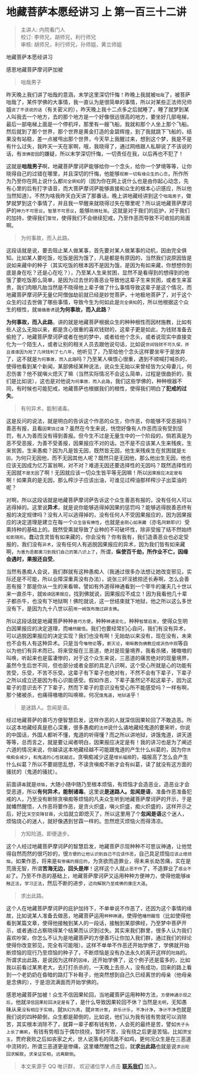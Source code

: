 # 地藏菩萨本愿经讲习 上 第一百三十二讲

> 主讲人: 内院看门人 <br />
> 校订: 李师兄，胡师兄，利行师兄 <br />
> 审核: 胡师兄，利行师兄，孙师姐，黄兰师姐 <br />

地藏菩萨本愿经讲习

感恩地藏菩萨摩诃萨加被

> 咄哉男子

昨天晚上我们讲了咄哉的意涵，末学这里深切忏悔！昨晚上我就被`咄哉`了，被菩萨咄哉了，某件学佛的大事情，我一直认为是很简单的事情，所以对某些正法师兄师姐`说了不该说的话`（有关密义的），昨天晚上我十二点多之后就睡了，睡了就梦到某人叫我去一个地方，去的那个地方是一个好像很远很高的地方，要坐好几部电梯，最后一部电梯上面是一个停机坪，那里有一艘飞船，我就和那个人坐上那个飞船。然后就到了那个世界，那个世界是黄金打造的金碧辉煌，到了我就跳下飞船的，结果没有站稳，差一点被甩出那个世界，今天早上我醒过来，想到这个梦，我是不是有什么过失，我昨天一天在家啊，哦，我晓得了，通过网络跟人私聊说了不该说的话，有`泄佛密因`的嫌疑，所以末学深切忏悔，一切责任在我，以后再也不犯了！

这就是**咄哉男子**啊，地藏菩萨摩诃萨能够给你一个念头，给你一个梦境等等，让你晓得自己的过错在哪里，并且深切的忏悔，他能够`观察一切有缘众生的心念`，所作所为乃至你在网上说什么都`完全俱知`的（因为你在网上说什么也是由你起心动念，先有心里的后有打字语音，而大菩萨摩诃萨能够直接和众生的根本心识感应，所以他当然知道）。不然为啥我昨天白天讲了那番话，晚上讲地藏经讲到这个`咄哉男子`，做梦就梦到这个事情了，并且我一早醒来就晓得过失在哪里呢？所以说地藏菩萨摩诃萨的`神力不可思议`，`智慧不可思议`，能够`防微杜渐`。这就是对于我们的庇护，对于我们的加持，使得我们`警觉`，使得我们不会继续犯戒，乃至作恶而导致不可收拾的局面啊。

> 为何事故，而入此路。

这段话就是说，要去阻止某人做某事，首先要对某人做某事的动机，因由完全俱知。比如某人要吃饭，吃饭是因为饿了，凡是都是有原因的，当然我们说原因皆是说如来藏中的种子（其实吃饭的根本因不是因为饿，是因为有如来藏，你想想你到底是身在吃？还是心在吃？），乃至某人生来贫困，显然不是看得到的想得到的他饿了要吃饭那么简单，是因为过去世的善恶业导致他这辈子生来贫困，或者生来富贵，我们肉眼凡胎当然是不晓得他上辈子做了什么事情导致这辈子是这个情况，而地藏菩萨摩诃萨无量亿阿僧伽劫前就已经是妙觉菩萨，十地极地菩萨了，对于这个众生的过去世做了哪些事情，导致今生为何如此是`完全俱知`的，所以他根据这个众生的根性，就`循循善诱`说**为何事故，而入此路**？

**为何事故，而入此路**，讲的就是地藏菩萨根据众生的种种根性而因材施教，比如有些人这么无始以来，都是贪心很重的喜欢钱财的，这辈子更是如此，为钱财准备去偷抢了，地藏菩萨摩诃萨或者在他的梦中，或者给他个念头，或者说现实中直接变化为一个陌生人，或者让别的相关人员去跟他说句话，比如说`世间钱财不可久保，并且谁谁因为抢了几块钱判了七八年`，他听见了，乃至给他个念头这样要坐牢于是放弃了，这不就是`为何事故，而入此路`吗？乃至某人嗔恨心很重，遇到不顺喊打喊杀的，使得他看到某个新闻，某部佛经某种说法，说众生无始以来曾经皆为父母妻儿，何忍伤害？他不就嗔火熄灭了嘛（当然实际情况不会这么简单，过程是很曲折的，我们是比如说），这也是对他说`为何事故，而入此路`，我们这些学佛的，种种根器不同，有时候也可能犯戒，地藏菩萨也根据我们的根性，使得我们明白了**犯戒的过失**。

> 有何异术，能制诸毒。

这是反问的说法，就是明白的告诉这个作恶的众生，你作恶，你能够不受恶报吗？善恶有报，且看`因果饶过谁`？虽然在今生来说，恍惚好像有人作恶而没有受到惩罚，有人为善而没有得到善报。但今生不过是无量生中的一个阶段的，倘若真是为恶不受恶报，为善不受善报，因果报应不对的话。岂不是不应该某人生来残疾，生来贫困，生来愚痴？因为凡是皆无因，既然皆无因，他生来残疾生在贫困就是`无因`，为何只无因他，而不无因其他人呢？既然只是无因他，那么他出生无因，他也应该无因成为亿万富翁啊，对不对？难道无因还要选择性的无因吗？既然选择性的无因就`不是无因`了啊！无因就应该一切众生皆平等无因嘛！所以`因果报应决定是有`啊！如果真的是无因，那么榨沙子应该出油，可谁见过榨油那样榨沙子出菜油的呢？

对啊，所以这段话就是地藏菩萨摩诃萨告诉这个众生善恶有报的，没有任何人可以逃得掉的。这里说**异术**，就是说你能够逃得掉因果的惩罚吗？能够逃得脱善恶终有报的决定规律吗？没有人可以逃得掉的，没有任何人不受因果报应的，因为因果报应的决定道理是建立在每一个`众生皆有佛性`，也就是`金刚心如来藏`（亦名`阿赖耶识`）受熏持种的基础上的。既然受熏就导致了业种的不可破坏性，除非受报了结不然始终`如影随形`。蠢动含灵皆有如来藏的，你会没有？你有我有，我们造善恶业也必定受报的，我们没有`异术`，没有任何人有逃脱因果报应的异术，因为我们皆有如来藏啊，`为善为恶都熏习到我们自己的第八识上了`，所谓，**纵使百千劫，所作业不亡，因缘会遇时，果报还自受**。

当然有愚痴人会说，我们群就有这种愚痴人（我通过很多办法想让她改变邪见，实际还是不可能，所以业障深重真没有办法），说张三奸淫掳掠还长寿啊，怎么会善恶有报？那是你从一生的来看嘛，譬如有外道得神通看到一个宰牛的屠夫几十世以来一直杀牛，就`毁谤因果报应`，找到佛就说，因果报应不成立！因为我看他几十辈子都杀牛，也没有下地狱啊！佛陀就说，这一世结束就下地狱，他之所以这么多世没有下，是因为九十八世以前`用一碗饭布施过辟支佛`。

所以这段话就是地藏菩萨种种`善巧方便`，种种`神通变化`，种种`智慧启发`，使得众生明白因果报应的决定道理，而`幡然醒悟`。我们也要经常扪心自问，我们有没有异术，可以逃脱因果报应的决定实现？我们也没有啊！无始劫以来没有，现在没有，未来也不会有人有这种异术。只是当今`唯物论`等，`断灭论`，`喇嘛教伪佛教应成派伪中观`等自以为他们有异术而已。将来受报在三恶道，绝对是现量境界，我看杀猪，猪嗷嗷的叫唤，听起来也是蛮凄惨的，对于这个众生来说，三恶道的痛苦绝对的现量境界，虽然今生后世不同，但也部分或者全部的具足八识啊，这个受心所就是心的功能有苦受，乐受，不苦不乐受。这辈子有下辈子也绝对有，不然不会有下辈子，下辈子之所以成立还是因为有心识能感受。假如作恶，下辈子虽然记不起这辈子，因为这辈子的意识去不了下辈子，然而下辈子的意识没有受心所不能感受吗？一样有啊，那个猪被杀，也痛得嗷嗷的叫唤嘛，何况`饿鬼道`，`地狱道`乎！

> 是迷路人。忽闻是语。

经过地藏菩萨的善巧方便智慧启发，这样作恶的人就深信因果轮回了不敢造恶。所以这本地藏经真是悲心深重，很多愚痴的`法师`说什么诵地藏经鬼道的要来听，你说的中国话，外国人都听不懂，鬼道的听得懂？而之所以讲地狱，讲饿鬼道，讲天道等等，总而言之，就是要让闻者明白，因果报应决定是有！我的讲习也是为了阐述六道的情况来说，你越读这本地藏经越不可能跟鬼道的产生什么纠葛的，因为你`贪嗔痴会减少`，`和鬼道的心性就越远`，贪嗔痴减少这是`增长福报`的，福报高了怎么会产生什么纠葛？所以不要胡思乱想，不读贪嗔痴不断才会有纠葛，读了就没有这方面的骚扰的（鬼道的骚扰）。

前面讲`毒`就是`烦恼`，大随小随中随乃至根本烦恼，有烦恼才会造恶业，造恶业才会受恶道，所以**有何异术，能制诸毒**。这里说**是迷路人。忽闻是语**，准备作恶准备犯戒的人，乃至没有断除贪嗔痴等烦恼的凡夫众生听到地藏菩萨摩诃萨的开示，于是就幡然醒悟，人作恶将要作恶，是贪火炽盛，嗔火炽盛，痴火炽盛的，这样开示之后，好比`天空突降甘霖`，火焰就立即熄灭了，所以这里用了个**忽闻是语**这个迷人，烦恼烧心的迷人，就好像遇到甘霖一样的。忽然熄灭烦恼火而得清凉。

> 方知险道。即便退步。

这个人经过地藏菩萨摩诃萨的智慧启发，地藏菩萨示现种种不可思议神通，让他觉得自然而然的很巧妙的，很`方便的让他认识到自己不应该作恶`，自己具足烦恼`应该止熄烦恼`，如果作恶，将来是`有惨痛的报应的`，为贪欲而造罪业，得未来长劫苦痛，实在是荒唐无智，所谓**苦海无边，回头是岸**！这样这个人就`止恶不作`了，不造罪业了`惑业不起`了。乃至不作恶的基础上，地藏菩萨摩诃萨又运用种种方便神力，使得他能够`接触正法`，`学习正法`，然后不断的进步，`迈向解脱乃至成佛的康庄大道`。

> 求出此路。

这个人在地藏菩萨摩诃萨的庇护加持下，不单单说不作恶了，还因为这个事情的缘故，比如说某人准备去做恶，地藏菩萨运用`种种神通`，使得他`幡然醒悟`（比如使得他看到某篇文章，使得他接触到某人的一段话，接触到某部佛经，乃至梦中菩萨开示，或者通过占察晓得某个结果而认识到过失。其实来我们群里，很多人认为我们喜欢吵架，你怎么不认为是地藏菩萨的方便善巧让你加入我们群，通过我们的辩论使得你改变邪见，完全有可能哦）。这样不单单不作恶还开始学佛了，学佛就开始断烦恼的现行乃至烦恼的种子了，不断烦恼是没有办法永久的离开这样的`险路`的。所谓求出此路，是说因为这样的`因缘`，还开始学佛了，这个例子还是蛮多的，比如我以前看过某黑老大，去打打杀杀的，一天晚上去杀人，没有成功，回来的路上看到一个老奶奶在昏暗的路灯下补鞋子，他突然想到自己久已经离世的母亲（他母亲是念佛的），于是泪流满面而开始学佛的。

感恩地藏菩萨加被！众生不信因果轮回，当地藏菩萨运用种种方法，`方便神通示现之后`，他就`深信因果轮回决定是有`了，是什么导致因果轮回不休？当然是`无明`，无知愚昧从来`没有相应于实相`，就`执幻为真`，就`非常计常`，`非乐计乐`，`不净计净`，`净计不净`也就是我们说的四种颠倒，众生都是颠倒的，比如说，他们认为我有钱有势就可以消除苦，其实根本消除不了，就算一辈子都有钱有势，人会死的最终是苦，譬如`秃子头上长了癞痢`，有钱有势相当于偶尔挠挠，暂时不苦，没有挠之后更是苦恼。比如`贾宝玉`，贾府衰败之后如丧家之犬，世人说落毛的凤凰不如鸡，更何况众生是在三恶道中流转的，所谓三恶道更是惨痛，这里幡然醒悟之后，就**求出此路**也就是说`求出轮回求解脱`，`求亲证实相`，`远离颠倒`。

> 本文来源于 QQ 唯识群， 欢迎诸位学人点击 **[联系我们](https://mp.weixin.qq.com/s/lZCfWjmLjgNR165Tx4_bCQ)** 加入。
